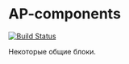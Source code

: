 AP-components
=============

[![Build Status](https://travis-ci.org/appwilio/ap-components.svg?branch=master)](https://travis-ci.org/appwilio/ap-components)

Некоторые общие блоки.
